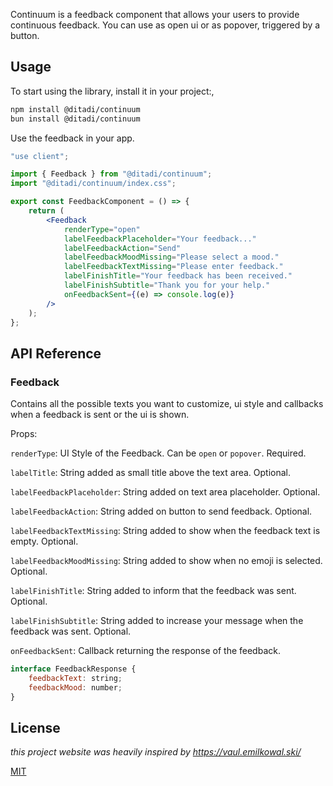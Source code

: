 Continuum is a feedback component that allows your users to provide continuous feedback.
You can use as open ui or as popover, triggered by a button.

## Usage

To start using the library, install it in your project:,

```bash
npm install @ditadi/continuum
bun install @ditadi/continuum
```

Use the feedback in your app.

```jsx
"use client";

import { Feedback } from "@ditadi/continuum";
import "@ditadi/continuum/index.css";

export const FeedbackComponent = () => {
    return (
        <Feedback
            renderType="open"
            labelFeedbackPlaceholder="Your feedback..."
            labelFeedbackAction="Send"
            labelFeedbackMoodMissing="Please select a mood."
            labelFeedbackTextMissing="Please enter feedback."
            labelFinishTitle="Your feedback has been received."
            labelFinishSubtitle="Thank you for your help."
            onFeedbackSent={(e) => console.log(e)}
        />
    );
};
```

## API Reference

### Feedback

Contains all the possible texts you want to customize, ui style and callbacks when a feedback is sent or the ui is shown.

Props:

`renderType`: UI Style of the Feedback. Can be `open` or `popover`. Required.

`labelTitle`: String added as small title above the text area. Optional.

`labelFeedbackPlaceholder`: String added on text area placeholder. Optional.

`labelFeedbackAction`: String added on button to send feedback. Optional. 

`labelFeedbackTextMissing`: String added to show when the feedback text is empty. Optional.

`labelFeedbackMoodMissing`: String added to show when no emoji is selected. Optional.

`labelFinishTitle`: String added to inform that the feedback was sent. Optional.

`labelFinishSubtitle`: String added to increase your message when the feedback was sent. Optional.

`onFeedbackSent`: Callback returning the response of the feedback.

```jsx
interface FeedbackResponse {
    feedbackText: string;
    feedbackMood: number;
}
```

## License

*this project website was heavily inspired by https://vaul.emilkowal.ski/*

[MIT](https://choosealicense.com/licenses/mit/)

